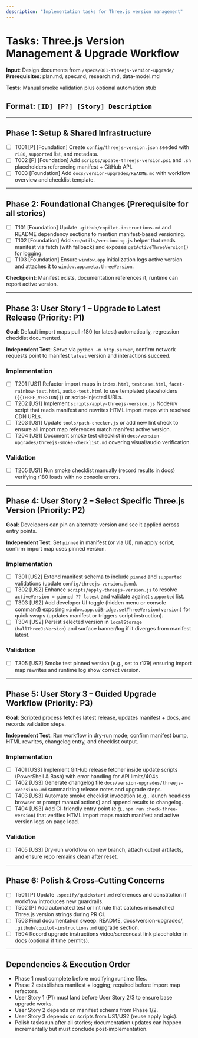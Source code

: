 ```yaml
---
description: "Implementation tasks for Three.js version management"
---
```


# Tasks: Three.js Version Management & Upgrade Workflow

**Input**: Design documents from `/specs/001-threejs-version-upgrade/`
**Prerequisites**: plan.md, spec.md, research.md, data-model.md

**Tests**: Manual smoke validation plus optional automation stub

## Format: `[ID] [P?] [Story] Description`

---

## Phase 1: Setup & Shared Infrastructure

- [ ] T001 [P] [Foundation] Create `config/threejs-version.json` seeded with `r180`, `supported` list, and metadata.
- [ ] T002 [P] [Foundation] Add `scripts/update-threejs-version.ps1` and `.sh` placeholders referencing manifest + GitHub API.
- [ ] T003 [Foundation] Add `docs/version-upgrades/README.md` with workflow overview and checklist template.

---

## Phase 2: Foundational Changes (Prerequisite for all stories)

- [ ] T101 [Foundation] Update `.github/copilot-instructions.md` and README dependency sections to mention manifest-based versioning.
- [ ] T102 [Foundation] Add `src/utils/versioning.js` helper that reads manifest via fetch (with fallback) and exposes `getActiveThreeVersion()` for logging.
- [ ] T103 [Foundation] Ensure `window.app` initialization logs active version and attaches it to `window.app.meta.threeVersion`.

**Checkpoint**: Manifest exists, documentation references it, runtime can report active version.

---

## Phase 3: User Story 1 – Upgrade to Latest Release (Priority: P1)

**Goal**: Default import maps pull r180 (or latest) automatically, regression checklist documented.

**Independent Test**: Serve via `python -m http.server`, confirm network requests point to manifest `latest` version and interactions succeed.

### Implementation

- [ ] T201 [US1] Refactor import maps in `index.html`, `testcase.html`, `facet-rainbow-test.html`, `audio-test.html` to use templated placeholders (`{{THREE_VERSION}}`) or script-injected URLs.
- [ ] T202 [US1] Implement `scripts/apply-threejs-version.js` Node/uv script that reads manifest and rewrites HTML import maps with resolved CDN URLs.
- [ ] T203 [US1] Update `tools/path-checker.js` or add new lint check to ensure all import map references match manifest active version.
- [ ] T204 [US1] Document smoke test checklist in `docs/version-upgrades/threejs-smoke-checklist.md` covering visual/audio verification.

### Validation

- [ ] T205 [US1] Run smoke checklist manually (record results in docs) verifying r180 loads with no console errors.

---

## Phase 4: User Story 2 – Select Specific Three.js Version (Priority: P2)

**Goal**: Developers can pin an alternate version and see it applied across entry points.

**Independent Test**: Set `pinned` in manifest (or via UI), run apply script, confirm import map uses pinned version.

### Implementation

- [ ] T301 [US2] Extend manifest schema to include `pinned` and `supported` validations (update `config/threejs-version.json`).
- [ ] T302 [US2] Enhance `scripts/apply-threejs-version.js` to resolve `activeVersion = pinned ?? latest` and validate against `supported` list.
- [ ] T303 [US2] Add developer UI toggle (hidden menu or console command) exposing `window.app.uiBridge.setThreeVersion(version)` for quick swaps (updates manifest or triggers script instruction).
- [ ] T304 [US2] Persist selected version in `localStorage` (`ballThreeJsVersion`) and surface banner/log if it diverges from manifest latest.

### Validation

- [ ] T305 [US2] Smoke test pinned version (e.g., set to r179) ensuring import map rewrites and runtime log show correct version.

---

## Phase 5: User Story 3 – Guided Upgrade Workflow (Priority: P3)

**Goal**: Scripted process fetches latest release, updates manifest + docs, and records validation steps.

**Independent Test**: Run workflow in dry-run mode; confirm manifest bump, HTML rewrites, changelog entry, and checklist output.

### Implementation

- [ ] T401 [US3] Implement GitHub release fetcher inside update scripts (PowerShell & Bash) with error handling for API limits/404s.
- [ ] T402 [US3] Generate changelog file `docs/version-upgrades/threejs-<version>.md` summarizing release notes and upgrade steps.
- [ ] T403 [US3] Automate smoke checklist invocation (e.g., launch headless browser or prompt manual actions) and append results to changelog.
- [ ] T404 [US3] Add CI-friendly entry point (e.g., `npm run check-three-version`) that verifies HTML import maps match manifest and active version logs on page load.

### Validation

- [ ] T405 [US3] Dry-run workflow on new branch, attach output artifacts, and ensure repo remains clean after reset.

---

## Phase 6: Polish & Cross-Cutting Concerns

- [ ] T501 [P] Update `.specify/quickstart.md` references and constitution if workflow introduces new guardrails.
- [ ] T502 [P] Add automated test or lint rule that catches mismatched Three.js version strings during PR CI.
- [ ] T503 Final documentation sweep: README, docs/version-upgrades/, `.github/copilot-instructions.md` upgrade section.
- [ ] T504 Record upgrade instructions video/screencast link placeholder in docs (optional if time permits).

---

## Dependencies & Execution Order

- Phase 1 must complete before modifying runtime files.
- Phase 2 establishes manifest + logging; required before import map refactors.
- User Story 1 (P1) must land before User Story 2/3 to ensure base upgrade works.
- User Story 2 depends on manifest schema from Phase 1/2.
- User Story 3 depends on scripts from US1/US2 (reuse apply logic).
- Polish tasks run after all stories; documentation updates can happen incrementally but must conclude post-implementation.
